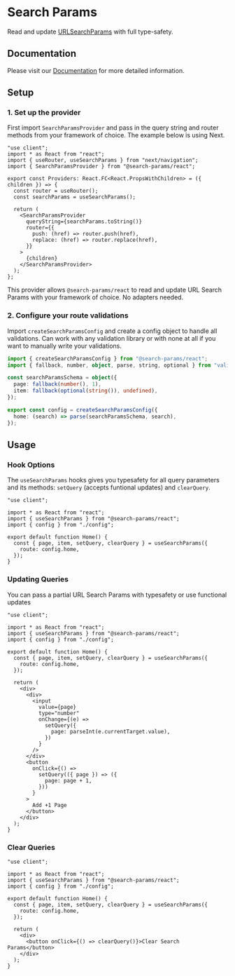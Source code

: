 # Search Params

Read and update [URLSearchParams](https://developer.mozilla.org/en-US/docs/Web/API/URLSearchParams) with full type-safety.

## Documentation

Please visit our [Documentation](https://search-params-docs.vercel.app) for more detailed information.

## Setup

### 1. Set up the provider

First import `SearchParamsProvider` and pass in the query string and router methods from your framework of choice. The example below is using Next.

```tsx
"use client";
import * as React from "react";
import { useRouter, useSearchParams } from "next/navigation";
import { SearchParamsProvider } from "@search-params/react";

export const Providers: React.FC<React.PropsWithChildren> = ({ children }) => {
  const router = useRouter();
  const searchParams = useSearchParams();

  return (
    <SearchParamsProvider
      queryString={searchParams.toString()}
      router={{
        push: (href) => router.push(href),
        replace: (href) => router.replace(href),
      }}
    >
      {children}
    </SearchParamsProvider>
  );
};
```

This provider allows `@search-params/react` to read and update URL Search Params with your framework of choice. No adapters needed.

### 2. Configure your route validations

Import `createSearchParamsConfig` and create a config object to handle all validations. Can work with any validation library or with none at all if you want to manually write your validations.

```ts
import { createSearchParamsConfig } from "@search-params/react";
import { fallback, number, object, parse, string, optional } from "valibot";

const searchParamsSchema = object({
  page: fallback(number(), 1),
  item: fallback(optional(string()), undefined),
});

export const config = createSearchParamsConfig({
  home: (search) => parse(searchParamsSchema, search),
});
```

## Usage

### Hook Options

The `useSearchParams` hooks gives you typesafety for all query parameters and its methods: `setQuery` (accepts funtional updates) and `clearQuery`.

```tsx
"use client";

import * as React from "react";
import { useSearchParams } from "@search-params/react";
import { config } from "./config";

export default function Home() {
  const { page, item, setQuery, clearQuery } = useSearchParams({
    route: config.home,
  });
}
```

### Updating Queries

You can pass a partial URL Search Params with typesafety or use functional updates

```tsx
"use client";

import * as React from "react";
import { useSearchParams } from "@search-params/react";
import { config } from "./config";

export default function Home() {
  const { page, item, setQuery, clearQuery } = useSearchParams({
    route: config.home,
  });

  return (
    <div>
      <div>
        <input
          value={page}
          type="number"
          onChange={(e) =>
            setQuery({
              page: parseInt(e.currentTarget.value),
            })
          }
        />
      </div>
      <button
        onClick={() =>
          setQuery(({ page }) => ({
            page: page + 1,
          }))
        }
      >
        Add +1 Page
      </button>
    </div>
  );
}
```

### Clear Queries

```tsx
"use client";

import * as React from "react";
import { useSearchParams } from "@search-params/react";
import { config } from "./config";

export default function Home() {
  const { page, item, setQuery, clearQuery } = useSearchParams({
    route: config.home,
  });

  return (
    <div>
      <button onClick={() => clearQuery()}>Clear Search Params</button>
    </div>
  );
}
```
